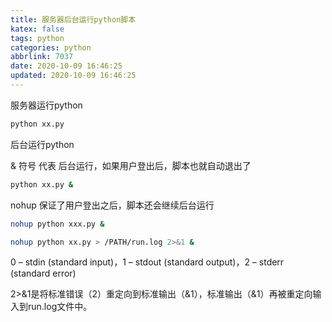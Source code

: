 ```yaml
---
title: 服务器后台运行python脚本
katex: false
tags: python
categories: python
abbrlink: 7037
date: 2020-10-09 16:46:25
updated: 2020-10-09 16:46:25
---
```


服务器运行python

```bash
python xx.py
```
<!-- more -->
后台运行python

& 符号 代表 后台运行，如果用户登出后，脚本也就自动退出了

```bash
python xx.py &
```

nohup 保证了用户登出之后，脚本还会继续后台运行

```bash
nohup python xxx.py &
```

```bash
nohup python xx.py > /PATH/run.log 2>&1 &
```
0 – stdin (standard input)，1 – stdout (standard output)，2 – stderr (standard error) 

2>&1是将标准错误（2）重定向到标准输出（&1），标准输出（&1）再被重定向输入到run.log文件中。